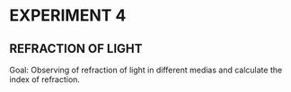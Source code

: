 # EXPERIMENT 4
## REFRACTION OF LIGHT

Goal: Observing of refraction of light in different medias and calculate the index of refraction.
